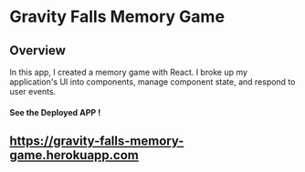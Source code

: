 # Gravity Falls Memory Game

## Overview

In this app, I created a memory game with React. I broke up my application's UI into components, manage component state, and respond to user events.



#### See the Deployed APP !
## https://gravity-falls-memory-game.herokuapp.com


